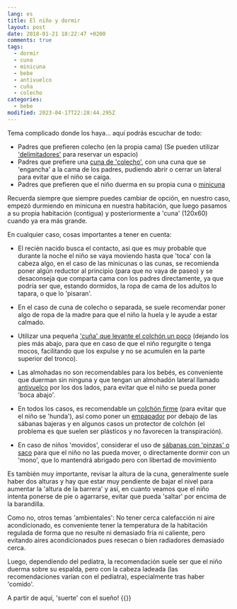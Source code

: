 ```yaml
---
lang: es
title: El niño y dormir
layout: post
date: 2018-01-21 18:22:47 +0200
comments: true
tags:
  - dormir
  - cuna
  - minicuna
  - bebe
  - antivuelco
  - cuña
  - colecho
categories:
  - bebe
modified: 2023-04-17T22:28:44.295Z
---
```


Tema complicado donde los haya... aquí podrás escuchar de todo:

- Padres que prefieren colecho (en la propia cama) (Se pueden utilizar ['delimitadores'](https://www.amazon.es/dp/B077QD3YDY?tag=redken-21) para reservar un espacio)
- Padres que prefiere una [cuna de 'colecho'](https://www.amazon.es/dp/B08KFFBFQ6?tag=redken-21), con una cuna que se 'engancha' a la cama de los padres, pudiendo abrir o cerrar un lateral para evitar que el niño se caiga.
- Padres que prefieren que el niño duerma en su propia cuna o [minicuna](https://www.amazon.es/dp/B07N6HB5KR?tag=redken-21)

Recuerda siempre que siempre puedes cambiar de opción, en nuestro caso, empezó durmiendo en minicuna en nuestra habitación, que luego pasamos a su propia habitación (contigua) y posteriormente a 'cuna' (120x60) cuando ya era más grande.

En cualquier caso, cosas importantes a tener en cuenta:

- El recién nacido busca el contacto, asi que es muy probable que durante la noche el niño se vaya moviendo hasta que 'toca' con la cabeza algo, en el caso de las minicunas o las cunas, se recomienda poner algún reductor al principio (para que no vaya de paseo) y se desaconseja que comparta cama con los padres directamente, ya que podría ser que, estando dormidos, la ropa de cama de los adultos lo tapara, o que lo 'pisaran'.

- En el caso de cuna de colecho o separada, se suele recomendar poner algo de ropa de la madre para que el niño la huela y le ayude a estar calmado.
- Utilizar una pequeña ['cuña' que levante el colchón un poco](https://www.amazon.es/dp/B00TV61QF2?tag=redken-21) (dejando los pies más abajo, para que en caso de que el niño regurgite o tenga mocos, facilitando que los expulse y no se acumulen en la parte superior del tronco).
- Las almohadas no son recomendables para los bebés, es conveniente que duerman sin ninguna y que tengan un almohadón lateral llamado [antivuelco](https://www.amazon.es/dp/B01I2YJXLC?tag=redken-21) por los dos lados, para evitar que el niño se pueda poner 'boca abajo'.
- En todos los casos, es recomendable un [colchón firme](https://www.amazon.es/dp/B01M33ULBQ?tag=redken-21) (para evitar que el niño se 'hunda'), así como poner un [empapador](https://www.amazon.es/dp/B019CR0NN0?tag=redken-21) por debajo de las sábanas bajeras y en algunos casos un protector de colchón (el problema es que suelen ser plásticos y no favorecen la transpiración).
- En caso de niños 'movidos', considerar el uso de [sábanas con 'pinzas' o saco](https://www.amazon.es/dp/B07B9YK6QL?tag=redken-21) para que el niño no las pueda mover, o directamente dormir con un 'mono', que lo mantendrá abrigado pero con libertad de movimiento

Es también muy importante, revisar la altura de la cuna, generalmente suele haber dos alturas y hay que estar muy pendiente de bajar el nivel para aumentar la 'altura de la barrera' y así, en cuanto veamos que el niño intenta ponerse de pie o agarrarse, evitar que pueda 'saltar' por encima de la barandilla.

Como no, otros temas 'ambientales': No tener cerca calefacción ni aire acondicionado, es conveniente tener la temperatura de la habitación regulada de forma que no resulte ni demasiado fría ni caliente, pero evitando aires acondicionados pues resecan o bien radiadores demasiado cerca.

Luego, dependiendo del pediatra, la recomendación suele ser que el niño duerma sobre su espalda, pero con la cabeza ladeada (las recomendaciones varían con el pediatra), especialmente tras haber 'comido'.

A partir de aquí, 'suerte' con el sueño!
{{<disfruta>}}
